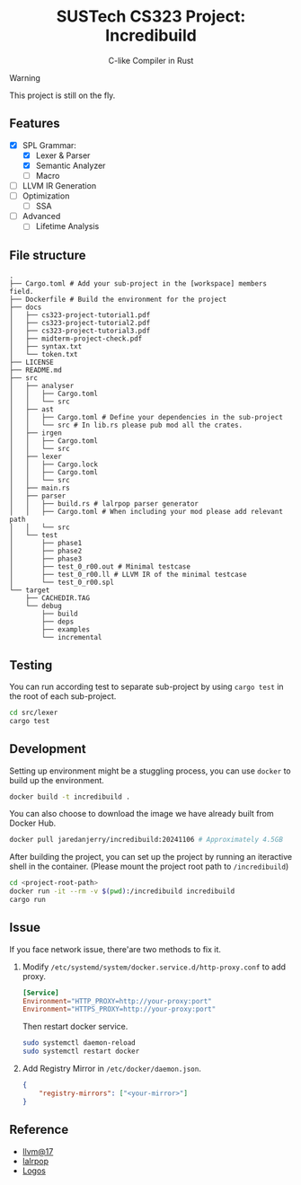 <div align=center>

# SUSTech CS323 Project: Incredibuild

C-like Compiler in Rust

</div>

> [!WARNING]
> This project is still on the fly.

## Features

- [x] SPL Grammar:
    - [x] Lexer & Parser
    - [x] Semantic Analyzer
    - [ ] Macro
- [ ] LLVM IR Generation
- [ ] Optimization
    - [ ] SSA
- [ ] Advanced
    - [ ] Lifetime Analysis

## File structure

```
.
├── Cargo.toml # Add your sub-project in the [workspace] members field.
├── Dockerfile # Build the environment for the project
├── docs
│   ├── cs323-project-tutorial1.pdf
│   ├── cs323-project-tutorial2.pdf
│   ├── cs323-project-tutorial3.pdf
│   ├── midterm-project-check.pdf
│   ├── syntax.txt
│   └── token.txt
├── LICENSE
├── README.md
├── src
│   ├── analyser
│   │   ├── Cargo.toml
│   │   └── src
│   ├── ast
│   │   ├── Cargo.toml # Define your dependencies in the sub-project
│   │   └── src # In lib.rs please pub mod all the crates.
│   ├── irgen
│   │   ├── Cargo.toml
│   │   └── src
│   ├── lexer
│   │   ├── Cargo.lock
│   │   ├── Cargo.toml
│   │   └── src
│   ├── main.rs
│   ├── parser
│   │   ├── build.rs # lalrpop parser generator
│   │   ├── Cargo.toml # When including your mod please add relevant path
│   │   └── src
│   └── test
│       ├── phase1
│       ├── phase2
│       ├── phase3
│       ├── test_0_r00.out # Minimal testcase
│       ├── test_0_r00.ll # LLVM IR of the minimal testcase
│       └── test_0_r00.spl
└── target
    ├── CACHEDIR.TAG
    └── debug
        ├── build
        ├── deps
        ├── examples
        └── incremental
```

## Testing

You can run according test to separate sub-project by using `cargo test` in the root of each sub-project.

```bash
cd src/lexer
cargo test
```

## Development

Setting up environment might be a stuggling process, you can use `docker` to build up the environment.

```bash
docker build -t incredibuild .
```

You can also choose to download the image we have already built from Docker Hub.

```bash
docker pull jaredanjerry/incredibuild:20241106 # Approximately 4.5GB
```

After building the project, you can set up the project by running an iteractive shell in the container. (Please mount the project root path to `/incredibuild`)

```bash
cd <project-root-path>
docker run -it --rm -v $(pwd):/incredibuild incredibuild
cargo run
```

## Issue
If you face network issue, there'are two methods to fix it.

1. Modify `/etc/systemd/system/docker.service.d/http-proxy.conf` to add proxy.

    ```conf
    [Service]
    Environment="HTTP_PROXY=http://your-proxy:port"
    Environment="HTTPS_PROXY=http://your-proxy:port"
    ```

    Then restart docker service.

    ```bash
    sudo systemctl daemon-reload
    sudo systemctl restart docker
    ```

2. Add Registry Mirror in `/etc/docker/daemon.json`.

    ```json
    {
        "registry-mirrors": ["<your-mirror>"]
    }
    ```

## Reference

- [llvm@17](https://llvm.org/)
- [lalrpop](https://github.com/lalrpop/lalrpop)
- [Logos](https://github.com/maciejhirsz/logos)
